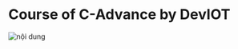 <h1>Course of C-Advance by DevIOT</h1>

![nội dung](https://github.com/user-attachments/assets/2f76ce0a-0d3a-4a1f-b1ce-6e6cfec9d5f9)
